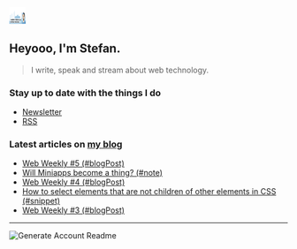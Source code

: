 <img alt width="30" height="30" src="https://raw.githubusercontent.com/stefanjudis/stefanjudis/main/screenshot.png">

## Heyooo, I'm Stefan.

> I write, speak and stream about web technology.

### Stay up to date with the things I do

- [Newsletter](https://www.stefanjudis.com/newsletter/)
- [RSS](https://www.stefanjudis.com/feeds/)

### Latest articles on [my blog](https://www.stefanjudis.com)

<!-- BLOG-POST-LIST:START -->
- [Web Weekly #5 (#blogPost)](https://www.stefanjudis.com/blog/web-weekly-5/)
- [Will Miniapps become a thing? (#note)](https://www.stefanjudis.com/notes/will-miniapps-become-a-thing/)
- [Web Weekly #4 (#blogPost)](https://www.stefanjudis.com/blog/web-weekly-4/)
- [How to select elements that are not children of other elements in CSS (#snippet)](https://www.stefanjudis.com/snippets/how-to-select-elements-that-are-not-children-of-other-elements-in-css/)
- [Web Weekly #3 (#blogPost)](https://www.stefanjudis.com/blog/web-weekly-3/)
<!-- BLOG-POST-LIST:END -->

---

![Generate Account Readme](https://github.com/stefanjudis/stefanjudis/workflows/Generate%20Account%20Readme/badge.svg)
